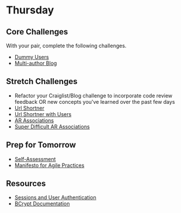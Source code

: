 # Thursday

## Core Challenges
With your pair, complete the following challenges.
- [Dummy Users](../../../../dummy-users-challenge)
- [Multi-author Blog](../../../../blog-2-multi-author-challenge)

## Stretch Challenges
- Refactor your Craiglist/Blog challenge to incorporate code review feedback OR new concepts you've learned over the past few days
- [Url Shortner](../../../../sinatra-url-shortener-challenge)
- [Url Shortner with Users](../../../../sinatra-url-shortener-with-users-challenge)
- [AR Associations](../../../../ar-teams-and-leagues-challenge)
- [Super Difficult AR Associations](../../../../active-record-associations-drill-shirts-challenge)


## Prep for Tomorrow
- [Self-Assessment](https://gist.github.com/case-eee/6b3912cd30fe13646dea)
- [Manifesto for Agile Practices](http://agilemanifesto.org/)

## Resources
* [Sessions and User Authentication](https://talks.devbootcamp.com/sessions-and-user-authentication)
* [BCrypt Documentation](https://github.com/codahale/bcrypt-ruby)


